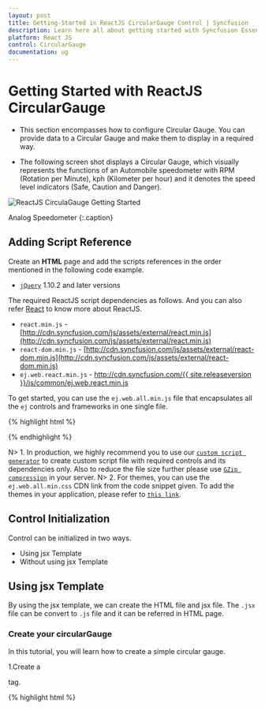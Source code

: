 ```yaml
---
layout: post
title: Getting-Started in ReactJS CircularGauge Control | Syncfusion
description: Learn here all about getting started with Syncfusion Essential ReactJS CircularGauge control, its elements, and more.
platform: React JS
control: CircularGauge
documentation: ug
---
```


# Getting Started with ReactJS CircularGauge

* This section encompasses how to configure Circular Gauge. You can provide data to a Circular Gauge and make them to display in a required way.

* The following screen shot displays a Circular Gauge, which visually represents the functions of an Automobile speedometer with RPM (Rotation per Minute), kph (Kilometer per hour) and it denotes the speed level indicators (Safe, Caution and Danger).


![ReactJS CirculaGauge Getting Started](Getting-Started_images/Getting-Started_img11.png)

Analog Speedometer
{:.caption}

## Adding Script Reference

Create an **HTML** page and add the scripts references in the order mentioned in the following code example.

* [`jQuery`](http://jquery.com) 1.10.2 and later versions


The required ReactJS script dependencies as follows. And you can also refer [React](https://facebook.github.io/react/docs/getting-started.html) to know more about ReactJS.

* `react.min.js` - [http://cdn.syncfusion.com/js/assets/external/react.min.js](http://cdn.syncfusion.com/js/assets/external/react.min.js)
* `react-dom.min.js` - [http://cdn.syncfusion.com/js/assets/external/react-dom.min.js](http://cdn.syncfusion.com/js/assets/external/react-dom.min.js)
* `ej.web.react.min.js` - [http://cdn.syncfusion.com/{{ site.releaseversion }}/js/common/ej.web.react.min.js](http://cdn.syncfusion.com/14.3.0.49/js/common/ej.web.react.min.js)

To get started, you can use the `ej.web.all.min.js` file that encapsulates all the `ej` controls and frameworks in one single file.

{% highlight html %}
<!DOCTYPE html>
   <html>
     <head>
        <meta name="viewport" content="width=device-width, initial-scale=1.0">
        <meta name="description" content="Essential Studio for React JS">
        <meta name="author" content="Syncfusion">
        <title>Getting Started for Ribbon React JS</title>
        <!-- Essential Studio for JavaScript  theme reference -->
        <link href="http://cdn.syncfusion.com/{{ site.releaseversion }}/js/web/flat-azure/ej.web.all.min.css" rel="stylesheet" />
        <!-- Essential Studio for JavaScript  script references -->
        <script src="http://cdn.syncfusion.com/js/assets/external/jquery-3.0.0.min.js"></script>
         <script src="http://cdn.syncfusion.com/js/assets/external/react.min.js"></script>
        <script src="http://cdn.syncfusion.com/js/assets/external/react-dom.min.js"></script>
        <script src="http://cdn.syncfusion.com/{{ site.releaseversion }}/js/web/ej.web.all.min.js"></script>
        <script src="http://cdn.syncfusion.com/{{ site.releaseversion }}/js/common/ej.web.react.min.js"></script>
        <!-- Add your custom scripts here -->
    </head>
        <body>
        </body>
   </html>

{% endhighlight %}

N> 1. In production, we highly recommend you to use our [`custom script generator`](http://help.syncfusion.com/js/custom-script-generator) to create custom script file with required controls and its dependencies only. Also to reduce the file size further please use [`GZip compression`](https://developers.google.com/web/fundamentals/performance/optimizing-content-efficiency/optimize-encoding-and-transfer?hl=en) in your server.
N> 2. For themes, you can use the `ej.web.all.min.css` CDN link from the code snippet given. To add the themes in your application, please refer to [`this link`](http://help.syncfusion.com/js/theming-in-essential-javascript-components).

## Control Initialization

Control can be initialized in two ways.

 * Using jsx Template
 * Without using jsx Template
 
## Using jsx Template

By using the jsx template, we can create the HTML file and jsx file. The `.jsx` file can be convert to `.js` file and it can be referred in HTML page.

### Create your circularGauge

In this tutorial, you will learn how to create a simple circular gauge.

1.Create a <div> tag.
	
   {% highlight html %}

<!DOCTYPE html>
<html>    
    <body>
	<div id="circularGauge-default" style="height:99%;"></div>
            <script src="app/circulargauge/default.js"></script>    
    </body>
</html>

{% endhighlight %}
   
 2.Initialize the CircularGauge by using the `EJ.CircularGauge` tag. 

{% highlight javascript %}

"use strict";
ReactDOM.render(
    <div className="default">
        <EJ.CircularGauge id="circulargauge1"></EJ.CircularGauge>,
    </div>,
    document.getElementById('circulargauge-default')
    );

{% endhighlight %}



Run the above code example to get a default CircularGauge with default values.



![ReactJS CirculaGauge with Default Value](Getting-Started_images/Getting-Started_img2.png)


## Set Height and Width

Pointers have different height and width so you can set the height and width of the gauge according to your requirements.Set the basic values of the gauge such as height and width of the canvas element values that are to be rendered.

{% highlight javascript %}

<script type="text/babel">

<!DOCTYPE html>
<html>    
    <body>
        <script type="text/babel">
            ReactDOM.render(
                     <div className="default">
                        <EJ.CircularGauge id="circulargauge1" height={500} width={500}></EJ.CircularGauge>,
                     </div>,
                     document.getElementById('circularGauge-default')
                     );
        </script>
    </body>
</html>


{% endhighlight %}

Run the above code example and you will see the following output.



![ReactJS CirculaGauge Set Height and Width](Getting-Started_images/Getting-Started_img3.png)


## Set Background Color

The speedometer must have some dark color as background so that its value is clearly visible and you can vary the speed of the pointer by setting ReadOnly as False for user interaction.


{% highlight javascript %}


<script type="text/babel">

<!DOCTYPE html>
<html>    
    <body>
        <script type="text/babel">
            ReactDOM.render(
                     <div className="default">
                        <EJ.CircularGauge 
                        id="circulargauge1" 
                        height={500} 
                        width={500} 
                        backgroundColor="#3D3F3D" 
                        readOnly={false} ></EJ.CircularGauge>,
                     </div>,
                     document.getElementById('circularGauge-default')
                     );
        </script>
    </body>
</html>



{% endhighlight %}


Run the above code example and you will see the following output.



![ReactJS CirculaGauge Set Background Color](Getting-Started_images/Getting-Started_img4.png)

## Provide Scale Values

* The pointer cap can be customized with the following options. Cap radius, cap border color, cap background color, pointer cap border width are some of the properties that are customizable.
* The speed limit in the gauge has maximum value of 200 kph. So you can set maximum value for the gauge as 200.
* Major Ticks have the interval value of 20 and minor ticks have the interval value of 5. Show ranges and show indicators are used to display the ranges and indicators in their respective positions.

{% highlight javascript %}

<script type="text/babel">
var scales = [{
            showRanges: true,
            showIndicators: true,
            pointerCap: {
                radius: 15,
                borderWidth: 0,
                backgroundColor: "#797C79",
                borderColor: "#797C79"
            },
            maximum: 200,
            majorIntervalValue: 20,
            minorIntervalValue: 5
                   
        }];

<!DOCTYPE html>
<html>    
    <body>
        <script type="text/babel">
            ReactDOM.render(
                     <div className="default">
                        <EJ.CircularGauge 
                        id="circulargauge1" 
                        height={500} 
                        width={500} 
                        backgroundColor="#3D3F3D" 
                        readOnly={false} 
                        scales={scales} ></EJ.CircularGauge>,
                     </div>,
                     document.getElementById('circularGauge-default')
                     );
        </script>
    </body>
</html>

{% endhighlight %}

Run the above code example and you will see the following output.

![ReactJS CirculaGauge Provide Scale Values](Getting-Started_images/Getting-Started_img5.png)


## Add Label Customization

To display the value around the scales, labels are used. By customizing the label color it displays as specified.

{% highlight javascript %}

<script type="text/babel">

var scales = [{
             //Add the labels customization code here
            labels: [{
                color: "#ffffff"
            }],
                   
        }];

<!DOCTYPE html>
<html>    
    <body>
        <script type="text/babel">
            ReactDOM.render(
                     <div className="default">
                        <EJ.CircularGauge 
                        id="circulargauge1" 
                        height={500} 
                        width={500} 
                        backgroundColor="#3D3F3D" 
                        readOnly={false} 
                        scales={scales} ></EJ.CircularGauge>,
                     </div>,
                     document.getElementById('circularGauge-default')
                     );
        </script>
    </body>
</html>

{% endhighlight %}

Run the above code example and you will see the following output.



![ReactJS CirculaGauge Add Label Customization](Getting-Started_images/Getting-Started_img6.png)


## Add Pointers

Here, you have three pointers that denote the kilometer value, rotation per minute value and torque value.The torque value pointer needs not be similar to the other two pointers. You can set torque pointer as marker pointer. And you can set other attributes for pointer such as background color, border color, length, width and distance from scale.

{% highlight javascript %}

<script type="text/babel">

var scales = [{
              //Add the labels customization code here
            //Add the pointers customization code here
            pointers: [{
                value: 140,
                distanceFromScale: 60,
                showBackNeedle: false,
                length: 20,
                type: "marker",
                markerType: "triangle",
                width: 10,
                radius: 10,
                backgroundColor: "#FF940A",
                border: {
                    color: "#FF940A"
                },
            },
            {
                value: 110,
                showBackNeedle: false,
                length: 150,
                width: 2,
                radius: 10,
                needleType: "rectangle",
                backgroundColor: "#05AFFF",
                border: {
                    color: "#05AFFF"
                },
            }, {
                value: 67,
                showBackNeedle: false,
                length: 100,
                width: 15,
                radius: 10,
                backgroundColor: "#FC5D07",
                border: {
                    color: "#FC5D07"
                },
            }];
                   
        

<!DOCTYPE html>
<html>    
    <body>
        <script type="text/babel">
            ReactDOM.render(
                     <div className="default">
                        <EJ.CircularGauge 
                        id="circulargauge1" 
                        height={500} 
                        width={500} 
                        backgroundColor="#3D3F3D" 
                        readOnly={false} 
                        scales={scales}  
                        //Add the ticks customization code here
                        //Add the ranges customization code here
                        //Add the indicators customization code here
                        //Add the Custom labels customization code here ></EJ.CircularGauge>,
                     </div>,
                     document.getElementById('circularGauge-default')
                     );
        </script>
    </body>
</html>

{% endhighlight %}

Run the above code example and you will see the following output.

![ReactJS CirculaGauge Add Pointers](Getting-Started_images/Getting-Started_img7.png)


## Add Tick Details

* You can set Major ticks with their width and height equal to Minor ticks. 
* You can set Color according to your preference for better visibility in dark backgrounds.
* To display and customize the tick value add the following code example. 


{% highlight javascript %}

<script type="text/babel">

var scales = [{
              //Add the labels customization code here
            //Add the pointers customization code here
            //Add the ticks customization code here
            ticks: [{
                type: "major",
                distanceFromScale: 70,
                height: 20,
                width: 3,
                color: "#ffffff"
            }, {
                type: "minor",
                height: 12,
                width: 1,
                distanceFromScale: 70,
                color: "#ffffff"
            }]            }];
                   
        

<!DOCTYPE html>
<html>    
    <body>
        <script type="text/babel">
            ReactDOM.render(
                     <div className="default">
                        <EJ.CircularGauge 
                        id="circulargauge1" 
                        height={500} 
                        width={500} 
                        backgroundColor="#3D3F3D" 
                        readOnly={false} 
                        scales={scales}  
                       ></EJ.CircularGauge>,
                     </div>,
                     document.getElementById('circularGauge-default')
                     );
        </script>
    </body>
</html>

{% endhighlight  %}

Run the above code example and you will see the following output.

!ReactJS CirculaGauge Add Tick Details[](Getting-Started_images/Getting-Started_img8.png)


## Add Range Values

* Ranges denote the property of the scale value in the speedometer. The color values of the ranges denote speed variation. Set ShowRanges as true for showing the ranges in the Circular Gauge.
* For Low speed, you can mention it as safe zone; for moderate speed, you can call it as caution zone and for high speed, you can mark it as high speed.
* You can customize the range with properties such as start value, end value, start width, end width,  background color , border color, etc.,


{% highlight javascript %}

<script type="text/babel">

var scales = [{
             ranges: [{
                distanceFromScale: 30,
                startValue: 0,
                endValue: 70,
                backgroundColor: "#5DF243",
                border: {
                    color: "#FFFFFF"
                },
            }, {
                distanceFromScale: 30,
                startValue: 70,
                endValue: 140,
                backgroundColor: "#F6FF0A",
                border: {
                    color: "#FFFFFF"
                },
            },
            {
                distanceFromScale: 30,
                startValue: 140,
                endValue: 200,
                backgroundColor: "#FF1807",
                border: {
                    color: "#FFFFFF"
                },
            }]           }];
                   
        

<!DOCTYPE html>
<html>    
    <body>
        <script type="text/babel">
            ReactDOM.render(
                     <div className="default">
                        <EJ.CircularGauge 
                        id="circulargauge1" 
                        height={500} 
                        width={500} 
                        backgroundColor="#3D3F3D" 
                        readOnly={false} 
                        scales={scales}  
                       ></EJ.CircularGauge>,
                     </div>,
                     document.getElementById('circularGauge-default')
                     );
        </script>
    </body>
</html>


{% endhighlight  %}

Run the above code example and you will see the following output.



![ReactJS CirculaGauge Add Range Values](Getting-Started_images/Getting-Started_img9.png)


## Add Indicator Details

* Indicators denote whether the pointers values are in their respective zones or not. Positioning the indicator on the respective range value gives you the required changes.
* By using Position property, you can set the location of the indicator. StateRanges defines how the indicator should behave when the pointer is in certain values. 

{% highlight javascript %}


<script type="text/babel">

var scales = [{
            indicators: [
            {
                height: 10,
                width: 10,
                type: "circle",
                position: { x: 210, y: 300 },
                stateRanges: [{
                    endValue: 70,
                    startValue: 0,
                    backgroundColor: "#5DF243",
                    borderColor: "#5DF243",
                    text: "",
                    textColor: "#870505"
                }, {
                    endValue: 200,
                    startValue: 70,
                    backgroundColor: "#145608",
                    borderColor: "#145608",
                    text: "",
                    textColor: "#870505"
                }]
            },
            {
                height: 10,
                width: 10,
                type: "circle",
                position: { x: 255, y: 200 },
                stateRanges: [{
                    endValue: 140,
                    startValue: 70,
                    backgroundColor: "#F6FF0A",
                    borderColor: "#F6FF0A",
                    text: "",
                }, {
                    endValue: 70,
                    startValue: 0,
                    backgroundColor: "#969B0C",
                    borderColor: "#969B0C",
                    text: "",
                }, {
                    endValue: 200,
                    startValue: 140,
                    backgroundColor: "#969B0C",
                    borderColor: "#969B0C",
                    text: "",
                }]
            }, {
                height: 10,
                width: 10,
                type: "circle",
                position: { x: 300, y: 300 },
                stateRanges: [{
                    endValue: 140,
                    startValue: 0,
                    backgroundColor: "#890F06",
                    borderColor: "#890F06",
                    text: "",
                },
                {
                    endValue: 200,
                    startValue: 140,
                    backgroundColor: "#FF1807",
                    borderColor: "#FF1807",
                    text: "",
                }]
            }],         }];
                   
        

<!DOCTYPE html>
<html>    
    <body>
        <script type="text/babel">
            ReactDOM.render(
                     <div className="default">
                        <EJ.CircularGauge 
                        id="circulargauge1" 
                        height={500} 
                        width={500} 
                        backgroundColor="#3D3F3D" 
                        readOnly={false} 
                        scales={scales}  
                       ></EJ.CircularGauge>,
                     </div>,
                     document.getElementById('circularGauge-default')
                     );
        </script>
    </body>
</html>

{% endhighlight  %}

Run the above code example and you will see the following output.



![ReactJS CirculaGauge Add Indicator Details](Getting-Started_images/Getting-Started_img10.png)


## Add Custom Label Details

Custom labels are used to specify the texts that need to be displayed in the gauge. You can customize it through various properties.To display the three range description, custom texts are used here.


{% highlight javascript %}


<script type="text/babel">

var scales = [{
            customLabels: [{
                value: "Safe",
                position: { x: 200, y: 280 },
                color: "#5DF243",
                font:
                {
                    size: "12px",
                    fontFamily: "Arial",
                    fontStyle: "Bold"
                }
            }, {
                value: "Caution",
                position: { x: 253, y: 212 },
                color: "#F6FF0A",
                font:
                {
                    size: "12px",
                    fontFamily: "Arial",
                    fontStyle: "Bold"
                }
            }, {
                value: "Danger",
                position: { x: 290, y: 280 },
                color: "#FF1807",
                font:
                {
                    size: "12px",
                    fontFamily: "Arial",
                    fontStyle: "Bold"
                }
            }]       }];
                   
        

<!DOCTYPE html>
<html>    
    <body>
        <script type="text/babel">
            ReactDOM.render(
                     <div className="default">
                        <EJ.CircularGauge 
                        id="circulargauge1" 
                        height={500} 
                        width={500} 
                        backgroundColor="#3D3F3D" 
                        readOnly={false} 
                        scales={scales}  
                       ></EJ.CircularGauge>,
                     </div>,
                     document.getElementById('circularGauge-default')
                     );
        </script>
    </body>
</html>



{% endhighlight  %}
Run the above code example and you will see the following output.

![ReactJS CirculaGauge Add Custom Label Details](Getting-Started_images/Getting-Started_img11.png)

## Without using jsx Template

The Circular Gauge can be created from a HTML `DIV` element with the HTML `id` attribute set to it. Refer to the following code example.
{% highlight html %}

<div id="circularGauge-default"></div>
           
{% endhighlight %}

{% highlight javascript %}

<script type="text/babel">

var scale = [{
              //Add the labels customization code here
            //Add the pointers customization code here
            pointers: [{
                value: 140,
                distanceFromScale: 60,
                showBackNeedle: false,
                length: 20,
                type: "marker",
                markerType: "triangle",
                width: 10,
                radius: 10,
                backgroundColor: "#FF940A",
                border: {
                    color: "#FF940A"
                },
            },
            {
                value: 110,
                showBackNeedle: false,
                length: 150,
                width: 2,
                radius: 10,
                needleType: "rectangle",
                backgroundColor: "#05AFFF",
                border: {
                    color: "#05AFFF"
                },
            }, {
                value: 67,
                showBackNeedle: false,
                length: 100,
                width: 15,
                radius: 10,
                backgroundColor: "#FC5D07",
                border: {
                    color: "#FC5D07"
                },
            }];
                   
        

ReactDOM.render(
    React.createElement(EJ.CircularGauge, {id: "default", 
    backgroundColor: "#3D3F3D", 
    scales: scale,
    width: 500,
    height: 500,
     
    }
        
            
    ),
		  document.getElementById('circularGauge-default')
);
 </script>
 {% endhighlight %}
 Run the above code example and you will see the following output.

![ReactJS CirculaGauge Without Using jsx Template](Getting-Started_images/Getting-Started_img7.png)  
